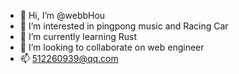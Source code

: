 - 👋 Hi, I’m @webbHou
- 👀 I’m interested in pingpong music and Racing Car 
- 🌱 I’m currently learning Rust
- 💞️ I’m looking to collaborate on web engineer
- 📫 512260939@qq.com

<!---
webbHou/webbHou is a ✨ special ✨ repository because its `README.md` (this file) appears on your GitHub profile.
You can click the Preview link to take a look at your changes.
--->
